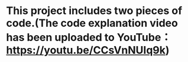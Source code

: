 # This project includes two pieces of code.(The code explanation video has been uploaded to YouTube：https://youtu.be/CCsVnNUIq9k)
